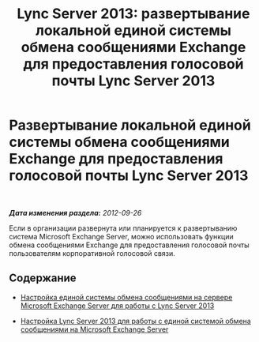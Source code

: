 ﻿---
title: 'Lync Server 2013: развертывание локальной единой системы обмена сообщениями Exchange для предоставления голосовой почты Lync Server 2013'
TOCTitle: Развертывание локальной единой системы обмена сообщениями Exchange для предоставления голосовой почты Lync Server 2013
ms:assetid: 9673bd73-a3a3-425d-870f-04d801c6d0d5
ms:mtpsurl: https://technet.microsoft.com/ru-ru/library/Gg398768(v=OCS.15)
ms:contentKeyID: 49310576
ms.date: 05/19/2016
mtps_version: v=OCS.15
ms.translationtype: HT
---

# Развертывание локальной единой системы обмена сообщениями Exchange для предоставления голосовой почты Lync Server 2013

 

_**Дата изменения раздела:** 2012-09-26_

Если в организации развернута или планируется к развертыванию система Microsoft Exchange Server, можно использовать функции обмена сообщениями Exchange для предоставления голосовой почты пользователям корпоративной голосовой связи.

## Содержание

  - [Настройка единой системы обмена сообщениями на сервере Microsoft Exchange Server для работы с Lync Server 2013](lync-server-2013-configuring-unified-messaging-on-microsoft-exchange-server-to-work-with-lync-server.md)

  - [Настройка Lync Server 2013 для работы с единой системой обмена сообщениями на Microsoft Exchange Server](lync-server-2013-configure-lync-server-2013-to-work-with-unified-messaging-on-microsoft-exchange-server.md)

